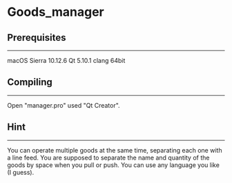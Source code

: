 # Goods_manager

## Prerequisites
-------------
macOS Sierra 10.12.6
Qt 5.10.1 clang 64bit

## Compiling
-------------
Open "manager.pro" used "Qt Creator".

## Hint
-------------
You can operate multiple goods at the same time, separating each one with a line feed.
You are supposed to separate the name and quantity of the goods by space when you pull or push.
You can use any language you like (I guess).